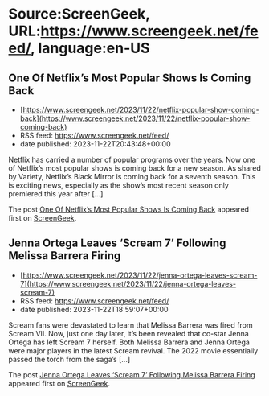 # Source:ScreenGeek, URL:https://www.screengeek.net/feed/, language:en-US

## One Of Netflix’s Most Popular Shows Is Coming Back
 - [https://www.screengeek.net/2023/11/22/netflix-popular-show-coming-back](https://www.screengeek.net/2023/11/22/netflix-popular-show-coming-back)
 - RSS feed: https://www.screengeek.net/feed/
 - date published: 2023-11-22T20:43:48+00:00

<p>Netflix has carried a number of popular programs over the years. Now one of Netflix&#8217;s most popular shows is coming back for a new season. As shared by Variety, Netflix&#8217;s Black Mirror is coming back for a seventh season. This is exciting news, especially as the show&#8217;s most recent season only premiered this year after [...]</p>
<p>The post <a href="https://www.screengeek.net/2023/11/22/netflix-popular-show-coming-back/">One Of Netflix&#8217;s Most Popular Shows Is Coming Back</a> appeared first on <a href="https://www.screengeek.net">ScreenGeek</a>.</p>

## Jenna Ortega Leaves ‘Scream 7’ Following Melissa Barrera Firing
 - [https://www.screengeek.net/2023/11/22/jenna-ortega-leaves-scream-7](https://www.screengeek.net/2023/11/22/jenna-ortega-leaves-scream-7)
 - RSS feed: https://www.screengeek.net/feed/
 - date published: 2023-11-22T18:59:07+00:00

<p>Scream fans were devastated to learn that Melissa Barrera was fired from Scream VII. Now, just one day later, it&#8217;s been revealed that co-star Jenna Ortega has left Scream 7 herself. Both Melissa Barrera and Jenna Ortega were major players in the latest Scream revival. The 2022 movie essentially passed the torch from the saga&#8217;s [...]</p>
<p>The post <a href="https://www.screengeek.net/2023/11/22/jenna-ortega-leaves-scream-7/">Jenna Ortega Leaves &#8216;Scream 7&#8217; Following Melissa Barrera Firing</a> appeared first on <a href="https://www.screengeek.net">ScreenGeek</a>.</p>

